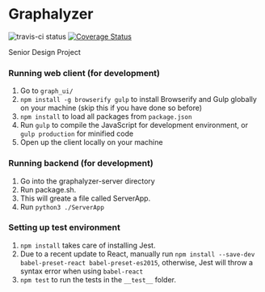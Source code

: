 # Graphalyzer
![travis-ci status](https://travis-ci.org/rwhite226/Graphalyzer.svg?branch=master) [![Coverage Status](https://coveralls.io/repos/rwhite226/Graphalyzer/badge.svg?branch=master&service=github)](https://coveralls.io/github/rwhite226/Graphalyzer?branch=master)

Senior Design Project

### Running web client (for development)
1. Go to `graph_ui/`
2. `npm install -g browserify gulp` to install Browserify and Gulp globally on your machine (skip this if you have done so before)
3. `npm install` to load all packages from `package.json`
4. Run `gulp` to compile the JavaScript for development environment, or `gulp production` for minified code
5. Open up the client locally on your machine

### Running backend (for development)
1. Go into the graphalyzer-server directory
2. Run package.sh.
3. This will greate a file called ServerApp.
4. Run `python3 ./ServerApp`

### Setting up test environment
1. `npm install` takes care of installing Jest.
2. Due to a recent update to React, manually run `npm install --save-dev babel-preset-react babel-preset-es2015`, otherwise, Jest will throw a syntax error when using `babel-react`
3. `npm test` to run the tests in the `__test__` folder.

